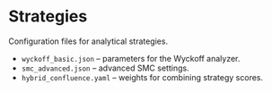 # Strategies

Configuration files for analytical strategies.

- `wyckoff_basic.json` – parameters for the Wyckoff analyzer.
- `smc_advanced.json` – advanced SMC settings.
- `hybrid_confluence.yaml` – weights for combining strategy scores.
